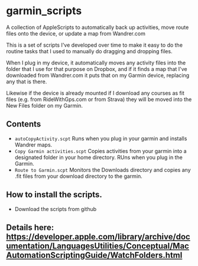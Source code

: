 # garmin_scripts
A collection of AppleScripts to automatically back up activities, move route files onto the device, or update a map from Wandrer.com

This is a set of scripts I've developed over time to make it easy to do the routine tasks that I used to manually do dragging and dropping files.

When I plug in my device, it automatically moves any activity files into the folder that I use for that purpose on Dropbox, and if it finds a map that I've downloaded from Wandrer.com it puts that on my Garmin device, replacing any that is there.

Likewise if the device is already mounted if I download any courses as fit files (e.g. from RideWithGps.com or from Strava) they will be moved into the New Files folder on my Garmin.

## Contents 

- ```autoCopyActivity.scpt``` Runs when you plug in your garmin and installs Wandrer maps. 
- ```Copy Garmin activities.scpt``` Copies activities from your garmin into a designated folder in your home directory.   RUns when you plug in the Garmin.
- ```Route to Garmin.scpt``` Monitors the Downloads directory and copies any .fit files from your download directory to the garmin.  

## How to install the scripts.

- Download the scripts from github


Details here: https://developer.apple.com/library/archive/documentation/LanguagesUtilities/Conceptual/MacAutomationScriptingGuide/WatchFolders.html 
- 